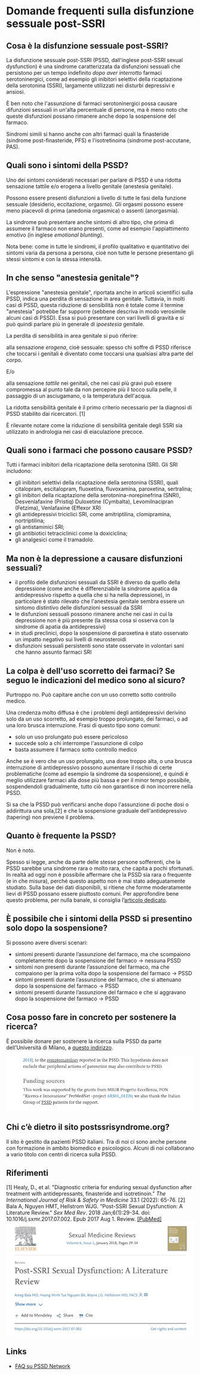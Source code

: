 # Domande frequenti sulla disfunzione sessuale post-SSRI

## Cosa è la disfunzione sessuale post-SSRI?

La disfunzione sessuale post-SSRI (PSSD, dall'inglese post-SSRI sexual dysfunction) è una sindrome caratterizzata da disfunzioni sessuali
che persistono per un tempo indefinito *dopo aver interrotto* farmaci serotoninergici, come ad esempio gli inibitori selettivi della ricaptazione della serotonina (SSRI),
largamente utilizzati nei disturbi depressivi e ansiosi.

È ben noto che l'assunzione di farmaci serotoninergici possa causare difunzioni sessuali in un'alta percentuale di persone,
ma è meno noto che queste disfunzioni possano rimanere anche dopo la sospensione del farmaco.

Sindromi simili si hanno anche con altri farmaci quali la finasteride (sindrome post-finasteride, PFS) e l'isotretinoina (sindrome post-accutane, PAS).

## Quali sono i sintomi della PSSD?

Uno dei sintomi considerati necessari per parlare di PSSD è una ridotta sensazione tattile e/o erogena a livello genitale (anestesia genitale).

Possono essere presenti disfunzioni a livello di tutte le fasi della funzione sessuale (desiderio, eccitazione, orgasmo).
Gli orgasmi possono essere meno piacevoli di prima (anedonia orgasmica) o assenti (anorgasmia).

La sindrome può presentare anche sintomi di altro tipo, che prima di assumere il farmaco non erano presenti, come ad esempio l'appiattimento emotivo (in inglese *emotional blunting*).

Nota bene: come in tutte le sindromi, il profilo qualitativo e quantitativo dei sintomi varia da persona a persona, cioè non tutte le persone presentano gli stessi sintomi e con la stessa intensità.

## In che senso "anestesia genitale"?

L'espressione "anestesia genitale", riportata anche in articoli scientifici sulla PSSD, indica una perdita di sensazione in area genitale.
Tuttavia, in molti casi di PSSD, questa riduzione di sensibilità non è totale come il termine "anestesia" potrebbe far supporre (sebbene descriva in modo verosimile alcuni casi di PSSD).
Essa si può presentare con vari livelli di gravità e si può quindi parlare più in generale di *ipoestesia* genitale.

La perdita di sensibilità in area genitale si può riferire:

alla sensazione *erogena*, cioè sessuale: spesso chi soffre di PSSD riferisce che toccarsi i genitali è diventato come toccarsi una qualsiasi altra parte del corpo.

E/o

alla sensazione *tattile* nei genitali, che nei casi più gravi può essere compromessa al punto tale da non percepire più il tocco sulla pelle, il passaggio di un asciugamano, o la temperatura dell'acqua.

La ridotta sensibilità genitale è il primo criterio necessario per la diagnosi di PSSD stabilito dai ricercatori. [1]

È rilevante notare come la riduzione di sensibilità genitale degli SSRI sia utilizzato in andrologia nei casi di eiaculazione precoce.

## Quali sono i farmaci che possono causare PSSD?

Tutti i farmaci inibitori della ricaptazione della serotonina (SRI). Gli SRI includono:

* gli inibitori selettivi della ricaptazione della serotonina (SSRI), quali citalopram, escitalopram, fluoxetina, fluvoxamina, paroxetina, sertralina;
* gli inibitori della ricaptazione della serotonina-norepinefrina (SNRI), Desvenlafaxine (Pristiq) Duloxetine (Cymbalta), Levomilnacipran (Fetzima), Venlafaxine (Effexor XR)
* gli antidepressivi triciclici SRI, come amitriptilina, clomipramina, nortriptilina;
* gli antistaminici SRI;
* gli antibiotici tetraciclinici come la doxiciclina;
* gli analgesici come il tramadolo.

## Ma non è la depressione a causare disfunzioni sessuali?

* il profilo delle disfunzioni sessuali da SSRI è diverso da quello della depressione
(come anche è differenziabile la sindrome apatica da antidepressivo rispetto a quella che si ha nella depressione),
in particolare è stato rilevato che l'anestesia genitale sembra essere un sintomo distintivo delle disfunzioni sessuali da SSRI
* le disfunzioni sessuali possono rimanere anche nei casi in cui la depressione non è più presente (la stessa cosa si osserva con la sindrome di apatia da antidepressivi)
* in studi preclinici, dopo la sospensione di paroxetina è stato osservato un impatto negativo sui livelli di neurosteroidi
* disfunzioni sessuali persistenti sono state osservate in volontari sani che hanno assunto farmaci SRI

## La colpa è dell'uso scorretto dei farmaci? Se seguo le indicazioni del medico sono al sicuro?

Purtroppo no. Può capitare anche con un uso corretto sotto controllo medico.

Una credenza molto diffusa è che i problemi degli antidepressivi derivino solo da un uso scorretto, ad esempio troppo prolungato, dei farmaci, o ad una loro brusca interruzione.
Frasi di questo tipo sono comuni:

* solo un uso prolungato può essere pericoloso
* succede solo a chi interrompe l'assunzione di colpo
* basta assumere il farmaco sotto controllo medico

Anche se è vero che un uso prolungato, una dose troppo alta, o una brusca interruzione di antidepressivo possono aumentare il rischio di certe problematiche
(come ad esempio la sindrome da sospensione),
e quindi è meglio utilizzare farmaci alla dose più bassa e per il minor tempo possibile, sospendendoli gradualmente,
tutto ciò non garantisce di non incorrere nella PSSD.

Si sa che la PSSD può verificarsi anche dopo l'assunzione di poche dosi o addirittura una sola,[2] e che la sospensione graduale dell'antidepressivo (tapering) non previene il problema.

## Quanto è frequente la PSSD?

Non è noto.

Spesso si legge, anche da parte delle stesse persone sofferenti, che la PSSD sarebbe una sindrome rara o molto rara, che capita a pochi sfortunati.
In realtà ad oggi non è possibile affermare che la PSSD sia rara o frequente (e in che misura), perché questo aspetto non è mai stato adeguatamente studiato.
Sulla base dei dati disponibili, si ritiene che forme moderatamente lievi di PSSD possano essere piuttosto comuni.
Per approfondire bene questo problema, per nulla banale, si consiglia l’[articolo dedicato](prevalenza.md).

## È possibile che i sintomi della PSSD si presentino solo dopo la sospensione?

Si possono avere diversi scenari:

* sintomi presenti durante l’assunzione del farmaco, ma che scompaiono completamente dopo la sospensione del farmaco → nessuna PSSD
* sintomi non presenti durante l’assunzione del farmaco, ma che compaiono per la prima volta dopo la sospensione del farmaco → PSSD
* sintomi presenti durante l’assunzione del farmaco, che si attenuano dopo la sospensione del farmaco → PSSD
* sintomi presenti durante l’assunzione del farmaco e che si aggravano dopo la sospensione del farmaco → PSSD

## Cosa posso fare in concreto per sostenere la ricerca?

È possibile donare per sostenere la ricerca sulla PSSD da parte dell’Università di Milano, a [questo indirizzo](https://www.gofundme.com/f/27l8qmes5c).

![](../img/funding-sources.png)

## Chi c’è dietro il sito postssrisyndrome.org?

Il sito è gestito da pazienti PSSD italiani.
Tra di noi ci sono anche persone con formazione in ambito biomedico e psicologico.
Alcuni di noi collaborano a vario titolo con centri di ricerca sulla PSSD.

## Riferimenti

[1]	Healy, D., et al. "Diagnostic criteria for enduring sexual dysfunction after treatment with antidepressants, finasteride and isotretinoin." *The International Journal of Risk & Safety in Medicine* 33.1 (2022): 65-76.
[2] Bala A, Nguyen HMT, Hellstrom WJG. "Post-SSRI Sexual Dysfunction: A Literature Review."
*Sex Med Rev*. 2018 Jan;6(1):29-34. doi: 10.1016/j.sxmr.2017.07.002. Epub 2017 Aug 1. Review.
[[PubMed]](https://pubmed.ncbi.nlm.nih.gov/28778697) ![Bala 2006](../img/bala-screen.jpg)

## Links

* [FAQ su PSSD Network](https://www.pssdnetwork.org/faq)
